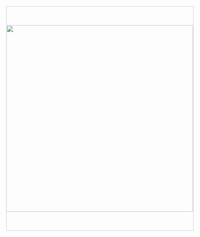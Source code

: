 <div style="
  width: 500px; 
  height: 600px; 
  display: flex; 
  justify-content: center; 
  align-items: center; 
  transform: rotate(360deg); 
  border: 1px solid #ccc; 
">
<p>
  <img 
    align="left" 
    src="https://user-images.githubusercontent.com/74038190/216655813-c9147cb2-cfee-4955-b591-52cac08f1f60.gif" 
    width="500" 
    height="500"  
    style="
      transform: rotate(360deg); /* 1 full rotation */
      object-fit: fit; 
      display: block; /* inline-block or block recommended for object-fit */
      border-radius: 0; /* if you want to reset border radius */
    "
  />
</p>
</div>


<!--
**shiro-max/shiro-max** is a ✨ _special_ ✨ repository because its `README.md` (this file) appears on your GitHub profile.

Here are some ideas to get you started:

- 🔭 I’m currently working on ...
- 🌱 I’m currently learning ...
- 👯 I’m looking to collaborate on ...
- 🤔 I’m looking for help with ...
- 💬 Ask me about ...
- 📫 How to reach me: ...
- 😄 Pronouns: ...
- ⚡ Fun fact: ...
-->
